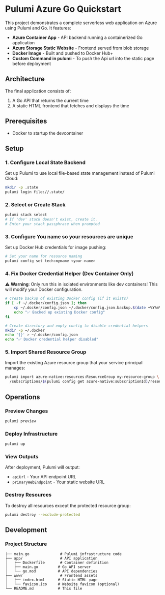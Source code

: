 
# Pulumi Azure Go Quickstart

This project demonstrates a complete serverless web application on Azure using Pulumi and Go. It features:

- **Azure Container App** - API backend running a containerized Go application
- **Azure Storage Static Website** - Frontend served from blob storage
- **Docker Image** - Built and pushed to Docker Hub+
- **Custom Command in pulumi** - To push the Api url into the static page before deployment

## Architecture

The final application consists of:
1. A Go API that returns the current time
2. A static HTML frontend that fetches and displays the time

## Prerequisites

- Docker to startup the devcontainer

## Setup

### 1. Configure Local State Backend

Set up Pulumi to use local file-based state management instead of Pulumi Cloud:

```bash
mkdir -p .state
pulumi login file://.state/
```

### 2. Select or Create Stack

```bash
pulumi stack select
# If 'dev' stack doesn't exist, create it.
# Enter your stack passphrase when prompted
```

### 3. Configure You name so your resources are unique

Set up Docker Hub credentials for image pushing:

```bash
# Set your name for resource naming
pulumi config set tech:myname <your-name>
```

### 4. Fix Docker Credential Helper (Dev Container Only)

⚠️ **Warning**: Only run this in isolated environments like dev containers! This will modify your Docker configuration.

```bash
# Create backup of existing Docker config (if it exists)
if [ -f ~/.docker/config.json ]; then
    cp ~/.docker/config.json ~/.docker/config.json.backup.$(date +%Y%m%d_%H%M%S)
    echo "✅ Backed up existing Docker config"
fi

# Create directory and empty config to disable credential helpers
mkdir -p ~/.docker
echo '{}' > ~/.docker/config.json
echo "✅ Docker credential helper disabled"
```

### 5. Import Shared Resource Group

Import the existing Azure resource group that your service principal manages:

```bash
pulumi import azure-native:resources:ResourceGroup my-resource-group \
  /subscriptions/$(pulumi config get azure-native:subscriptionId)/resourcegroups/$(pulumi config get azure-native:resourceGroupName)
```

## Operations

### Preview Changes

```bash
pulumi preview
```

### Deploy Infrastructure

```bash
pulumi up
```

### View Outputs

After deployment, Pulumi will output:
- `apiUrl` - Your API endpoint URL
- `primaryWebEndpoint` - Your static website URL

### Destroy Resources

To destroy all resources except the protected resource group:

```bash
pulumi destroy --exclude-protected
```

## Development

### Project Structure

```
├── main.go              # Pulumi infrastructure code
├── app/                 # API application
│   ├── Dockerfile       # Container definition
│   ├── main.go         # Go API server
│   └── go.mod          # API dependencies
├── www/                 # Frontend assets
│   ├── index.html      # Static HTML page
│   └── favicon.ico     # Website favicon (optional)
└── README.md           # This file
```
